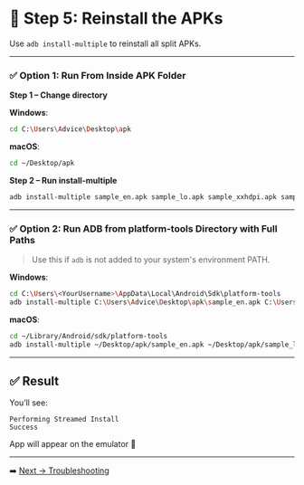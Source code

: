 <!-- Step 5: How to reinstall all APKs using adb install-multiple -->

# 📲 Step 5: Reinstall the APKs

Use `adb install-multiple` to reinstall all split APKs.

---

### ✅ Option 1: Run From Inside APK Folder

**Step 1 – Change directory**

**Windows**:
```bash
cd C:\Users\Advice\Desktop\apk
```

**macOS**:
```bash
cd ~/Desktop/apk
```

**Step 2 – Run install-multiple**
```bash
adb install-multiple sample_en.apk sample_lo.apk sample_xxhdpi.apk sample_x86_64.apk sample_base.apk
```

---

### ✅ Option 2: Run ADB from platform-tools Directory with Full Paths

> Use this if `adb` is not added to your system's environment PATH.

**Windows**:
```bash
cd C:\Users\<YourUsername>\AppData\Local\Android\Sdk\platform-tools
adb install-multiple C:\Users\Advice\Desktop\apk\sample_en.apk C:\Users\Advice\Desktop\apk\sample_lo.apk C:\Users\Advice\Desktop\apk\sample_xxhdpi.apk C:\Users\Advice\Desktop\apk\sample_x86_64.apk C:\Users\Advice\Desktop\apk\sample_base.apk
```

**macOS**:
```bash
cd ~/Library/Android/sdk/platform-tools
adb install-multiple ~/Desktop/apk/sample_en.apk ~/Desktop/apk/sample_lo.apk ~/Desktop/apk/sample_xxhdpi.apk ~/Desktop/apk/sample_x86_64.apk ~/Desktop/apk/sample_base.apk
```

---

## ✅ Result

You’ll see:

```
Performing Streamed Install  
Success  
```

App will appear on the emulator 🎉

---

➡️ [Next → Troubleshooting](troubleshooting.md)
